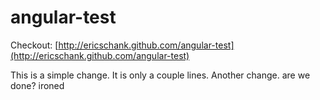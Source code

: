 angular-test
============

Checkout: [http://ericschank.github.com/angular-test](http://ericschank.github.com/angular-test)

This is a simple change.
It is only a couple lines.
Another change.
are we done?
ironed
